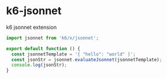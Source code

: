 # k6-jsonnet
k6 jsonnet extension


```js
import jsonnet from 'k6/x/jsonnet';

export default function () {
  const jsonnetTemplate = '{ "hello": "world" }';
  const jsonStr = jsonnet.evaluateJsonnet(jsonnetTemplate);
  console.log(jsonStr);
}

```